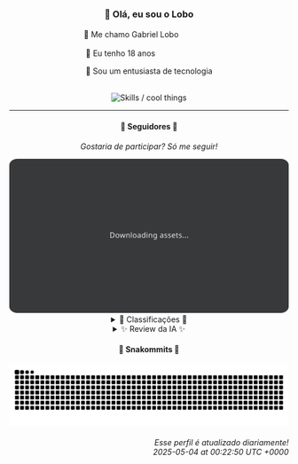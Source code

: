 <div align="center">
  <h3>👋 Olá, eu sou o Lobo</h3>
  
  <p>🐺 Me chamo Gabriel Loboㅤㅤㅤㅤㅤ</p>
  <p>🧔 Eu tenho 18 anosㅤㅤㅤㅤㅤㅤㅤㅤ</p>
  <p>🧠 Sou um entusiasta de tecnologia</p>

  <br/>

  <img width="600" alt="Skills / cool things" src="https://skills-icons.vercel.app/api/icons?i=python,md,html,css,js,github,git,vscode,linux,node,ts,sass,react,vite,vercel,lottie,ionic,capacitor,zustand,framer,firebase,arduino,godot,tailwind,shadcnui,lucide,zorinos,pnpm,reactnative&perline=14" />
</div>

<hr />

<div align="center">
    <h4>👤 Seguidores 👤</h4>
    <p><i>Gostaria de participar? Só me seguir!</i></p>
    <img width="600" src=".github/assets/cards/top3.svg" alt="Top 3 followers contributors (monthly)" />
    <details>
    <summary>🏅 Classificações 🏅</summary>
    <br/>
    <table>
        <thead>
            <tr align="center">
                <th>Posição</th>
                <th>Seguidor</th>
                <th>Contribuições</th>
            </tr>
        </thead>
        <tbody>
            <tr align="center">
                <td>1°</td>
                <td><a href="https://github.com/DeividSouSan">Deivid Souza Santana</a></td>
                <td>29 ctr.</td>
            </tr>
            <tr align="center">
                <td>2°</td>
                <td><a href="https://github.com/wTechnoo">Cézar</a></td>
                <td>26 ctr.</td>
            </tr>
            <tr align="center">
                <td>3°</td>
                <td><a href="https://github.com/danko-nobre">Danilo Nobre</a></td>
                <td>14 ctr.</td>
            </tr>
            <tr align="center">
                <td>4°</td>
                <td><a href="https://github.com/EvertonMJunior">Everton Marcelino Jr.</a></td>
                <td>7 ctr.</td>
            </tr>
            <tr align="center">
                <td>5°</td>
                <td><a href="https://github.com/filipedeschamps">Filipe Deschamps</a></td>
                <td>6 ctr.</td>
            </tr>
            <tr align="center">
                <td>6°</td>
                <td><a href="https://github.com/TopTrenDev">TopTrenDev</a></td>
                <td>3 ctr.</td>
            </tr>
            <tr align="center">
                <td>7°</td>
                <td><a href="https://github.com/ailtonloures">Ailton Loures</a></td>
                <td>2 ctr.</td>
            </tr>
            <tr align="center">
                <td>8°</td>
                <td><a href="https://github.com/Cr-Israel">Carlos Israel</a></td>
                <td>2 ctr.</td>
            </tr>
            <tr align="center">
                <td>9°</td>
                <td><a href="https://github.com/LuidiPiresHub">Luídi Pires</a></td>
                <td>2 ctr.</td>
            </tr>
            <tr align="center">
                <td>10°</td>
                <td><a href="https://github.com/artenlf">Luís Felipe Arten</a></td>
                <td>1 ctr.</td>
            </tr>
        </tbody>
    </table>
    </details>
    <details>
    <summary>✨ Review da IA ✨</summary>
    <br/>
    <div align="justify"><p><b>Deivid Souza Santana</b>, parabéns pelo primeiro lugar! 29 contribuições! Imagino que a paixão por back-end te impulsione a criar... repositórios sobre si mesmo. Impressionante a dedicação em criar um site pessoal, mas me pergunto se ele realmente precisava de um repositório próprio. Ah, e "Data-Structures" em Python? Que original! Pelo menos o Taskmaster tem 2 estrelas, alguém achou útil. Mas será que você realmente usou todos aqueles Design Patterns que você estudou?</p>
<p><b>Cézar</b>, um glorioso segundo lugar com 26 contribuições. Um verdadeiro mestre .NET! Uma pena que sua atividade recente seja... inexistente. O que será que você anda aprontando? Projetos tão secretos que nem o GitHub pode saber? Ou será que você está apenas esperando a poeira baixar para mostrar a todos o seu verdadeiro potencial?</p>
<p><b>Danilo Nobre</b>, ah, o Full-stack Game dev 3D Enthusiast! 14 contribuições, nada mal. Contribuições em um fork de um addon de Blender para animação cutout? Interessante... Mas e os seus próprios projetos? Ah, o site da Space Wizard Studios! Pelo menos está atualizado até ontem, 3 de maio. Imagino que você esteja ocupado demais criando mundos virtuais para se preocupar com rankings. Mas ei, pelo menos você está fazendo algo, diferente de alguns outros por aqui.</p>
<p><b>Everton Marcelino Jr.</b>, "apaixonado por tecnologia", diz a bio. 7 contribuições, ok. Contribuiu para o TypeORM, um projeto com mais de 35 mil estrelas! Que audácia! Será que você ao menos arrumou uma vírgula? Ah, e o seu repositório pessoal, "EvertonMJunior", com atualização em maio de 2024. Imagino que a paixão pela tecnologia não se estenda a atualizar o próprio perfil, certo?</p>
<p><b>Filipe Deschamps</b>, "Quer se sentir competente em programação? Confere isso: https://curso.dev". Ah, o mestre do marketing! 6 contribuições, hein? Imagino que a maior parte do seu tempo seja gasto criando conteúdo para o seu curso, em vez de realmente codificar. Mas ei, pelo menos o seu "doom-fire-algorithm" ainda está chamando a atenção, atualizado até ontem, 2 de maio. Afinal, quem não gosta de um bom fogo de pixel?</p>
<p><b>TopTrenDev</b>, "Full-Stack & Blockchain Developer". 3 contribuições? Que decepção! Especialista em Solana, Bitcoin, Ethereum... mas mal consegue contribuir para este ranking. Vejo ali uns bots de trading e pumpfun. Espero que você esteja ganhando mais dinheiro com isso do que contribuindo aqui, porque com 3 contribuições, você não vai chegar a lugar nenhum. Pelo menos os bots estão atualizados, sinal de que alguém está ganhando dinheiro.</p>
<p><b>Ailton Loures</b>, "Software Engineer". Apenas 2 contribuições? Sério? Vejo que você tem um utilitário para salvar seus projetos favoritos no VSCode. Talvez você devesse usá-lo mais para realmente *fazer* projetos, em vez de apenas marcá-los. Ah, e o "git-master-plugin"? Parece interessante, mas será que ele te ajuda a contribuir mais?</p>
<p><b>Carlos Israel</b>, "Software Engineer. Passionate about technology." Outro com apenas 2 contribuições. Imagino que a paixão pela tecnologia seja seletiva, né? "challenge-nodejs", "api-fatify-knex", "simulation-api-gympass"... Parece que você gosta de criar APIs. Mas será que você realmente as usa para algo útil, ou são apenas mais projetos esquecidos no GitHub?</p>
<p><b>Luidi Pires</b>, "Front-End | Back-End | Full Stack". Mais um com míseras 2 contribuições. Um portfólio atualizado até ontem, 2 de maio? Que dedicação! Mas e o resto? "Pixels-Art", "E-CommerceX"... Parece que você está preso em 2023. Talvez seja hora de sair da zona de conforto e realmente contribuir com algo relevante, em vez de apenas mostrar o que você já fez.</p>
<p><b>Luís Felipe Arten</b>, "Software Engineer | Full-Stack | Learning and creating cool (or boring) things (almost) every day". Ah, a honestidade é um dom! Apenas 1 contribuição? Uau! Pelo menos você contribuiu para o "dio-lab-open-source", um repositório com mais de 7 mil estrelas. Parabéns, você fez o mínimo! E o resto dos seus projetos? "WhyApp"? Parece interessante, mas está parado desde julho de 2024. Talvez você devesse se concentrar em terminar algo antes de começar outra coisa.</p>
<p><b>kromodoro</b>, sem bio, sem expectativas. 1 contribuição. Aparentemente, você está digitalizando um livro sobre PERT. Que nobre! Mas será que isso te torna um desenvolvedor melhor? Ou apenas um bibliotecário digital? De qualquer forma, parabéns pela contribuição. Pelo menos você fez algo, diferente de alguns outros que nem isso conseguiram.</p>
</div>
    </details>
</div>

<div align="center">
  <h4>🐍 Snakommits 🐍</h4>
    <picture>
      <source media="(prefers-color-scheme: dark)" srcset="https://raw.githubusercontent.com/Lobooooooo14/Lobooooooo14/snake-output/snake-dark.svg">
      <source media="(prefers-color-scheme: light)" srcset="https://raw.githubusercontent.com/Lobooooooo14/Lobooooooo14/snake-output/snake-light.svg">
      <img alt="github contribution grid snake animation" src="https://raw.githubusercontent.com/Lobooooooo14/Lobooooooo14/snake-output/snake-light.svg">
    </picture>
</div>

<h6 align="right">
  Esse perfil é atualizado diariamente!<br/> <i>2025-05-04 at 00:22:50 UTC +0000</i>
<h6>